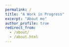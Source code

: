 ```yaml
---
permalink: /
title: "A Work in Progress"
excerpt: "About me"
author_profile: true
redirect_from: 
  - /about/
  - /about.html
---
```


